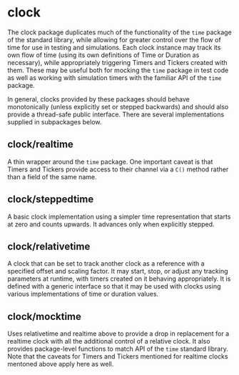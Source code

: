 # clock
The clock package duplicates much of the functionality of the `time` package of the standard library, while allowing for greater control over the flow of time for use in testing and simulations. Each clock instance may track its own flow of time (using its own definitions of Time or Duration as necessary), while appropriately triggering Timers and Tickers created with them. These may be useful both for mocking the `time` package in test code as well as working with simulation timers with the familiar API of the `time` package.

In general, clocks provided by these packages should behave monotonically (unless explicitly set or stepped backwards) and should also provide a thread-safe public interface. There are several implementations supplied in subpackages below.

## clock/realtime
A thin wrapper around the `time` package. One important caveat is that Timers and Tickers provide access to their channel via a `C()` method rather than a field of the same name.

## clock/steppedtime
A basic clock implementation using a simpler time representation that starts at zero and counts upwards. It advances only when explicitly stepped.

## clock/relativetime
A clock that can be set to track another clock as a reference with a specified offset and scaling factor. It may start, stop, or adjust any tracking parameters at runtime, with timers created on it behaving appropriately. It is defined with a generic interface so that it may be used with clocks using various implementations of time or duration values.

## clock/mocktime
Uses relativetime and realtime above to provide a drop in replacement for a realtime clock with all the additional control of a relative clock. It also provides package-level functions to match API of the `time` standard library. Note that the caveats for Timers and Tickers mentioned for realtime clocks mentoned above apply here as well.
